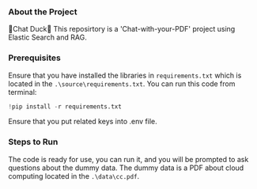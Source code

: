 ### About the Project
🦆Chat Duck🦆
This reposirtory is a 'Chat-with-your-PDF' project using Elastic Search and RAG.

### Prerequisites
Ensure that you have installed the libraries in `requirements.txt` which is located in the `.\source\requirements.txt`.
You can run this code from terminal:
```py
!pip install -r requirements.txt
```

Ensure that you put related keys into .env file.
### Steps to Run
The code is ready for use, you can run it, and you will be prompted to ask questions about the dummy data.
The dummy data is a PDF about cloud computing located in the `.\data\cc.pdf`.

